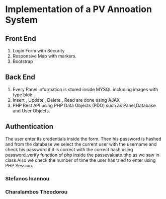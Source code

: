 # Implementation of a PV Annoation System 

## Front End
1. Login Form with Security
2. Responsive Map with markers.
3. Bootstrap

## Back End
1. Every Panel information is stored inside MYSQL including images 
with type blob.
2. Insert , Update , Delete , Read are done using AJAX 
3. PHP Rest API using PHP Data Objects (PDO) such as Panel,Database and User Objects.

## Authentication
The user enter its credentials inside the form.
Then his password is hashed and from the database we select 
the current user with the username and check his password if it is
correct with the correct hash using password_verify function of php
inside the passevaluate.php as we saw in class.Also we check the number of time the user 
has tried to enter using PHP Session.

### Stefanos Ioannou 
### Charalambos Theodorou
